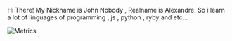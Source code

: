 Hi There! My Nickname is John Nobody , Realname is Alexandre.
So i learn a lot of linguages of programming , js , python , ryby and etc...



![Metrics](https://metrics.lecoq.io/alexandrebrito21?template=classic&activity=1&followup=1&isocalendar=1&languages=1&pagespeed=1&posts=1&stars=1&activity.limit=5&activity.days=14&activity.filter=all&isocalendar.duration=undefined&languages.colors=github&languages.threshold=0%25&pagespeed.url=.user.website&pagespeed.detailed=undefined&pagespeed.screenshot=undefined&posts.source=undefined&posts.limit=4&posts.user=.user.login&stars.limit=4&config.timezone=America%2FSao_Paulo&config.animated=true)
